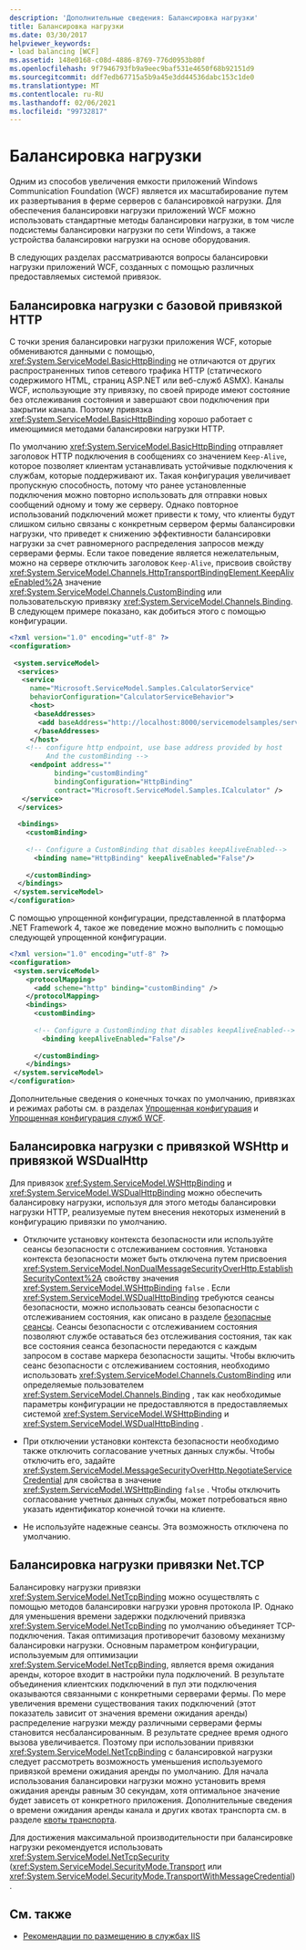 ```yaml
---
description: 'Дополнительные сведения: Балансировка нагрузки'
title: Балансировка нагрузки
ms.date: 03/30/2017
helpviewer_keywords:
- load balancing [WCF]
ms.assetid: 148e0168-c08d-4886-8769-776d0953b80f
ms.openlocfilehash: 9f7946793fb9a9eec9baf531e4650f68b92151d9
ms.sourcegitcommit: ddf7edb67715a5b9a45e3dd44536dabc153c1de0
ms.translationtype: MT
ms.contentlocale: ru-RU
ms.lasthandoff: 02/06/2021
ms.locfileid: "99732817"
---
```

# <a name="load-balancing"></a>Балансировка нагрузки

Одним из способов увеличения емкости приложений Windows Communication Foundation (WCF) является их масштабирование путем их развертывания в ферме серверов с балансировкой нагрузки. Для обеспечения балансировки нагрузки приложений WCF можно использовать стандартные методы балансировки нагрузки, в том числе подсистемы балансировки нагрузки по сети Windows, а также устройства балансировки нагрузки на основе оборудования.  
  
 В следующих разделах рассматриваются вопросы балансировки нагрузки приложений WCF, созданных с помощью различных предоставляемых системой привязок.  
  
## <a name="load-balancing-with-the-basic-http-binding"></a>Балансировка нагрузки с базовой привязкой HTTP  

 С точки зрения балансировки нагрузки приложения WCF, которые обмениваются данными с помощью, <xref:System.ServiceModel.BasicHttpBinding> не отличаются от других распространенных типов сетевого трафика HTTP (статического содержимого HTML, страниц ASP.NET или веб-служб ASMX). Каналы WCF, использующие эту привязку, по своей природе имеют состояние без отслеживания состояния и завершают свои подключения при закрытии канала. Поэтому привязка <xref:System.ServiceModel.BasicHttpBinding> хорошо работает с имеющимися методами балансировки нагрузки HTTP.  
  
 По умолчанию <xref:System.ServiceModel.BasicHttpBinding> отправляет заголовок HTTP подключения в сообщениях со значением `Keep-Alive`, которое позволяет клиентам устанавливать устойчивые подключения к службам, которые поддерживают их. Такая конфигурация увеличивает пропускную способность, потому что ранее установленные подключения можно повторно использовать для отправки новых сообщений одному и тому же серверу. Однако повторное использований подключений может привести к тому, что клиенты будут слишком сильно связаны с конкретным сервером фермы балансировки нагрузки, что приведет к снижению эффективности балансировки нагрузки за счет равномерного распределения запросов между серверами фермы. Если такое поведение является нежелательным, можно на сервере отключить заголовок `Keep-Alive`, присвоив свойству <xref:System.ServiceModel.Channels.HttpTransportBindingElement.KeepAliveEnabled%2A> значение <xref:System.ServiceModel.Channels.CustomBinding> или пользовательскую привязку <xref:System.ServiceModel.Channels.Binding>. В следующем примере показано, как добиться этого с помощью конфигурации.  
  
```xml  
<?xml version="1.0" encoding="utf-8" ?>  
<configuration>  
  
 <system.serviceModel>  
  <services>  
   <service
     name="Microsoft.ServiceModel.Samples.CalculatorService"  
     behaviorConfiguration="CalculatorServiceBehavior">  
     <host>  
      <baseAddresses>  
       <add baseAddress="http://localhost:8000/servicemodelsamples/service"/>  
      </baseAddresses>  
     </host>  
    <!-- configure http endpoint, use base address provided by host  
         And the customBinding -->  
     <endpoint address=""  
           binding="customBinding"  
           bindingConfiguration="HttpBinding"
           contract="Microsoft.ServiceModel.Samples.ICalculator" />  
   </service>  
  </services>  
  
  <bindings>  
    <customBinding>  
  
    <!-- Configure a CustomBinding that disables keepAliveEnabled-->  
      <binding name="HttpBinding" keepAliveEnabled="False"/>  
  
    </customBinding>  
  </bindings>  
 </system.serviceModel>  
</configuration>  
```  
  
 С помощью упрощенной конфигурации, представленной в платформа .NET Framework 4, такое же поведение можно выполнить с помощью следующей упрощенной конфигурации.  
  
```xml  
<?xml version="1.0" encoding="utf-8" ?>  
<configuration>  
 <system.serviceModel>  
    <protocolMapping>  
      <add scheme="http" binding="customBinding" />  
    </protocolMapping>  
    <bindings>  
      <customBinding>  
  
      <!-- Configure a CustomBinding that disables keepAliveEnabled-->  
        <binding keepAliveEnabled="False"/>  
  
      </customBinding>  
    </bindings>  
 </system.serviceModel>  
</configuration>  
```  
  
 Дополнительные сведения о конечных точках по умолчанию, привязках и режимах работы см. в разделах [Упрощенная конфигурация](simplified-configuration.md) и [Упрощенная конфигурация служб WCF](./samples/simplified-configuration-for-wcf-services.md).  
  
## <a name="load-balancing-with-the-wshttp-binding-and-the-wsdualhttp-binding"></a>Балансировка нагрузки с привязкой WSHttp и привязкой WSDualHttp  

 Для привязок <xref:System.ServiceModel.WSHttpBinding> и <xref:System.ServiceModel.WSDualHttpBinding> можно обеспечить балансировку нагрузки, используя для этого методы балансировки нагрузки HTTP, реализуемые путем внесения некоторых изменений в конфигурацию привязки по умолчанию.  
  
- Отключите установку контекста безопасности или используйте сеансы безопасности с отслеживанием состояния. Установка контекста безопасности может быть отключена путем присвоения <xref:System.ServiceModel.NonDualMessageSecurityOverHttp.EstablishSecurityContext%2A> свойству значения <xref:System.ServiceModel.WSHttpBinding> `false` . Если <xref:System.ServiceModel.WSDualHttpBinding> требуются сеансы безопасности, можно использовать сеансы безопасности с отслеживанием состояния, как описано в разделе [безопасные сеансы](./feature-details/secure-sessions.md). Сеансы безопасности с отслеживанием состояния позволяют службе оставаться без отслеживания состояния, так как все состояния сеанса безопасности передаются с каждым запросом в составе маркера безопасности защиты. Чтобы включить сеанс безопасности с отслеживанием состояния, необходимо использовать <xref:System.ServiceModel.Channels.CustomBinding> или определяемые пользователем <xref:System.ServiceModel.Channels.Binding> , так как необходимые параметры конфигурации не предоставляются в предоставляемых системой <xref:System.ServiceModel.WSHttpBinding> и <xref:System.ServiceModel.WSDualHttpBinding> .

- При отключении установки контекста безопасности необходимо также отключить согласование учетных данных службы. Чтобы отключить его, задайте <xref:System.ServiceModel.MessageSecurityOverHttp.NegotiateServiceCredential> для свойства в значение <xref:System.ServiceModel.WSHttpBinding> `false` . Чтобы отключить согласование учетных данных службы, может потребоваться явно указать идентификатор конечной точки на клиенте.
  
- Не используйте надежные сеансы. Эта возможность отключена по умолчанию.  
  
## <a name="load-balancing-the-nettcp-binding"></a>Балансировка нагрузки привязки Net.TCP  

 Балансировку нагрузки привязки <xref:System.ServiceModel.NetTcpBinding> можно осуществлять с помощью методов балансировки нагрузки уровня протокола IP. Однако для уменьшения времени задержки подключений привязка <xref:System.ServiceModel.NetTcpBinding> по умолчанию объединяет TCP-подключения. Такая оптимизация противоречит базовому механизму балансировки нагрузки. Основным параметром конфигурации, используемым для оптимизации <xref:System.ServiceModel.NetTcpBinding>, является время ожидания аренды, которое входит в настройки пула подключений. В результате объединения клиентских подключений в пул эти подключения оказываются связанными с конкретными серверами фермы. По мере увеличения времени существования таких подключений (этот показатель зависит от значения времени ожидания аренды) распределение нагрузки между различными серверами фермы становится несбалансированным. В результате среднее время одного вызова увеличивается. Поэтому при использовании привязки <xref:System.ServiceModel.NetTcpBinding> с балансировкой нагрузки следует рассмотреть возможность уменьшения используемого привязкой времени ожидания аренды по умолчанию. Для начала использования балансировки нагрузки можно установить время ожидания аренды равным 30 секундам, хотя оптимальное значение будет зависеть от конкретного приложения. Дополнительные сведения о времени ожидания аренды канала и других квотах транспорта см. в разделе [квоты транспорта](./feature-details/transport-quotas.md).  
  
 Для достижения максимальной производительности при балансировке нагрузки рекомендуется использовать <xref:System.ServiceModel.NetTcpSecurity> (<xref:System.ServiceModel.SecurityMode.Transport> или <xref:System.ServiceModel.SecurityMode.TransportWithMessageCredential>).  
  
## <a name="see-also"></a>См. также

- [Рекомендации по размещению в службах IIS](./feature-details/internet-information-services-hosting-best-practices.md)
